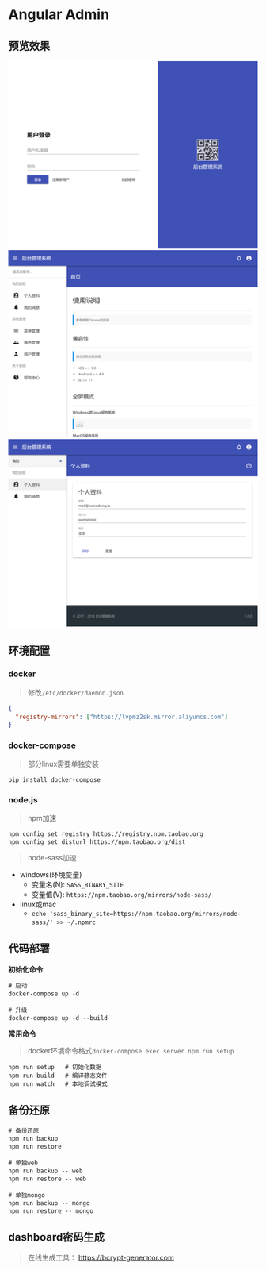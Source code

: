 # Angular Admin

## 预览效果

<img src="screenshot/login.png" alt="登录" width="680">

<img src="screenshot/index.png" alt="详情" width="680">

<img src="screenshot/profile.png" alt="表单" width="680">

## 环境配置

### docker

> 修改`/etc/docker/daemon.json`

```json
{
  "registry-mirrors": ["https://lvpmz2sk.mirror.aliyuncs.com"]
}
```

### docker-compose

> 部分linux需要单独安装 

```shell
pip install docker-compose
```

### node.js

> npm加速

```shell
npm config set registry https://registry.npm.taobao.org
npm config set disturl https://npm.taobao.org/dist
```

> node-sass加速

- windows(环境变量)
   - 变量名(N): `SASS_BINARY_SITE`
   - 变量值(V): `https://npm.taobao.org/mirrors/node-sass/`
- linux或mac
   - `echo 'sass_binary_site=https://npm.taobao.org/mirrors/node-sass/' >> ~/.npmrc`

## 代码部署

**初始化命令**

```shell
# 启动
docker-compose up -d

# 升级
docker-compose up -d --build
```

**常用命令**

> docker环境命令格式`docker-compose exec server npm run setup`

```shell
npm run setup   # 初始化数据
npm run build   # 编译静态文件
npm run watch   # 本地调试模式
```

## 备份还原

```
# 备份还原
npm run backup
npm run restore

# 单独web
npm run backup -- web
npm run restore -- web

# 单独mongo
npm run backup -- mongo
npm run restore -- mongo
```

## dashboard密码生成

> 在线生成工具： https://bcrypt-generator.com

